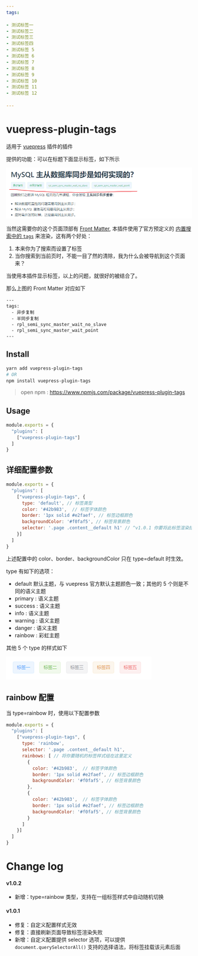 ```yaml
---
tags:

- 测试标签一
- 测试标签二
- 测试标签三
- 测试标签四
- 测试标签 5
- 测试标签 6
- 测试标签 7
- 测试标签 8
- 测试标签 9
- 测试标签 10
- 测试标签 11
- 测试标签 12

---
```


# vuepress-plugin-tags

适用于 [vuepress](https://vuepress.vuejs.org/zh/plugin/using-a-plugin.html) 插件的插件

提供的功能：可以在标题下面显示标签，如下所示

![image-1](./docs/assets/1.png)

当然这需要你的这个页面顶部有 [Front Matter](https://vuepress.vuejs.org/zh/guide/frontmatter.html#front-matter),
本插件使用了官方预定义的 [内置搜索中的 `tags`](https://vuepress.vuejs.org/zh/theme/default-theme-config.html#%E5%86%85%E7%BD%AE%E6%90%9C%E7%B4%A2)
来渲染，这有两个好处：

1. 本来你为了搜索而设置了标签
2. 当你搜索到当前页时，不能一目了然的清除，我为什么会被导航到这个页面来？

当使用本插件显示标签，以上的问题，就很好的被结合了。

那么上图的 Front Matter 对应如下

```
---
tags:
  - 异步复制
  - 半同步复制
  - rpl_semi_sync_master_wait_no_slave
  - rpl_semi_sync_master_wait_point
---
```

## Install

```bash
yarn add vuepress-plugin-tags
# OR 
npm install vuepress-plugin-tags
```

> open npm : https://www.npmjs.com/package/vuepress-plugin-tags

## Usage

```javascript
module.exports = {
  "plugins": [
    ["vuepress-plugin-tags"]
  ]
}
```

## 详细配置参数

```javascript
module.exports = {
  "plugins": [
    ["vuepress-plugin-tags", {
      type: 'default', // 标签类型
      color: '#42b983',  // 标签字体颜色
      border: '1px solid #e2faef', // 标签边框颜色
      backgroundColor: '#f0faf5', // 标签背景颜色
      selector: '.page .content__default h1' // ^v1.0.1 你要将此标签渲染挂载到哪个元素后面？默认是第一个 H1 标签后面；可以提供 `document.querySelectorAll()` 支持的选择语法，将标签挂载该元素后面
    }]
  ]
}
```

上述配置中的 color、border、backgroundColor 只在 type=default 时生效。

type 有如下的选项：

- default 默认主题，与 vuepress 官方默认主题颜色一致；其他的 5 个则是不同的语义主题
- primary : 语义主题
- success : 语义主题
- info : 语义主题
- warning : 语义主题
- danger : 语义主题
- rainbow : 彩虹主题

其他 5 个 type 的样式如下

![image-2](./docs/assets/2.png)

## rainbow 配置

当 type=rainbow 时，使用以下配置参数

```javascript
module.exports = {
  "plugins": [
    ["vuepress-plugin-tags", {
      type: 'rainbow',
      selector: '.page .content__default h1',
      rainbows: [ // 将你要随机的标签样式组在这里定义
        {
          color: '#42b983',  // 标签字体颜色
          border: '1px solid #e2faef', // 标签边框颜色
          backgroundColor: '#f0faf5', // 标签背景颜色
        },
        {
          color: '#42b983',  // 标签字体颜色
          border: '1px solid #e2faef', // 标签边框颜色
          backgroundColor: '#f0faf5', // 标签背景颜色
        }
      ]
    }]
  ]
}
```

# Change log

#### v1.0.2

- 新增：type=rainbow 类型，支持在一组标签样式中自动随机切换

#### v1.0.1

- 修复：自定义配置样式无效
- 修复：直接刷新页面导致标签渲染失败
- 新增：自定义配置提供 selector 选项，可以提供 `document.querySelectorAll()` 支持的选择语法，将标签挂载该元素后面
